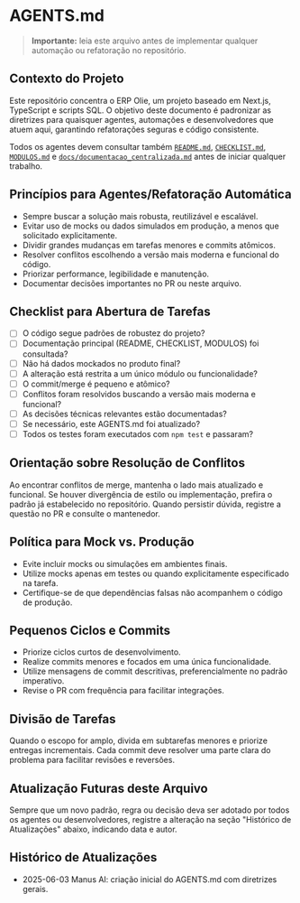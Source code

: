 # AGENTS.md

> **Importante:** leia este arquivo antes de implementar qualquer automação ou refatoração no repositório.

## Contexto do Projeto

Este repositório concentra o ERP Olie, um projeto baseado em Next.js, TypeScript e scripts SQL. O objetivo deste documento é padronizar as diretrizes para quaisquer agentes, automações e desenvolvedores que atuem aqui, garantindo refatorações seguras e código consistente.

Todos os agentes devem consultar também [`README.md`](README.md), [`CHECKLIST.md`](CHECKLIST.md), [`MODULOS.md`](MODULOS.md) e [`docs/documentacao_centralizada.md`](docs/documentacao_centralizada.md) antes de iniciar qualquer trabalho.

## Princípios para Agentes/Refatoração Automática

- Sempre buscar a solução mais robusta, reutilizável e escalável.
- Evitar uso de mocks ou dados simulados em produção, a menos que solicitado explicitamente.
- Dividir grandes mudanças em tarefas menores e commits atômicos.
- Resolver conflitos escolhendo a versão mais moderna e funcional do código.
- Priorizar performance, legibilidade e manutenção.
- Documentar decisões importantes no PR ou neste arquivo.

## Checklist para Abertura de Tarefas

- [ ] O código segue padrões de robustez do projeto?
- [ ] Documentação principal (README, CHECKLIST, MODULOS) foi consultada?
- [ ] Não há dados mockados no produto final?
- [ ] A alteração está restrita a um único módulo ou funcionalidade?
- [ ] O commit/merge é pequeno e atômico?
- [ ] Conflitos foram resolvidos buscando a versão mais moderna e funcional?
- [ ] As decisões técnicas relevantes estão documentadas?
- [ ] Se necessário, este AGENTS.md foi atualizado?
- [ ] Todos os testes foram executados com `npm test` e passaram?

## Orientação sobre Resolução de Conflitos

Ao encontrar conflitos de merge, mantenha o lado mais atualizado e funcional. Se houver divergência de estilo ou implementação, prefira o padrão já estabelecido no repositório. Quando persistir dúvida, registre a questão no PR e consulte o mantenedor.

## Política para Mock vs. Produção

- Evite incluir mocks ou simulações em ambientes finais.
- Utilize mocks apenas em testes ou quando explicitamente especificado na tarefa.
- Certifique-se de que dependências falsas não acompanhem o código de produção.

## Pequenos Ciclos e Commits

- Priorize ciclos curtos de desenvolvimento.
- Realize commits menores e focados em uma única funcionalidade.
- Utilize mensagens de commit descritivas, preferencialmente no padrão imperativo.
- Revise o PR com frequência para facilitar integrações.

## Divisão de Tarefas

Quando o escopo for amplo, divida em subtarefas menores e priorize entregas incrementais. Cada commit deve resolver uma parte clara do problema para facilitar revisões e reversões.

## Atualização Futuras deste Arquivo

Sempre que um novo padrão, regra ou decisão deva ser adotado por todos os agentes ou desenvolvedores, registre a alteração na seção "Histórico de Atualizações" abaixo, indicando data e autor.

## Histórico de Atualizações

- 2025-06-03 Manus AI: criação inicial do AGENTS.md com diretrizes gerais.

